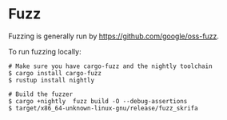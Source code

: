# Fuzz

Fuzzing is generally run by https://github.com/google/oss-fuzz.

To run fuzzing locally:

```shell
# Make sure you have cargo-fuzz and the nightly toolchain
$ cargo install cargo-fuzz
$ rustup install nightly

# Build the fuzzer
$ cargo +nightly  fuzz build -O --debug-assertions
$ target/x86_64-unknown-linux-gnu/release/fuzz_skrifa
```
